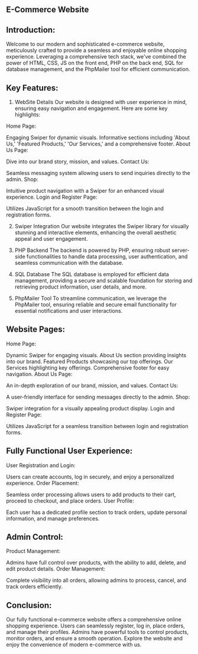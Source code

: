 ## E-Commerce Website

## Introduction:
Welcome to our modern and sophisticated e-commerce website, meticulously crafted to provide a seamless and enjoyable online shopping experience. Leveraging a comprehensive tech stack, we've combined the power of HTML, CSS, JS on the front end, PHP on the back end, SQL for database management, and the PhpMailer tool for efficient communication.

## Key Features:
1. WebSite Details
Our website is designed with user experience in mind, ensuring easy navigation and engagement. Here are some key highlights:

Home Page:

Engaging Swiper for dynamic visuals.
Informative sections including 'About Us,' 'Featured Products,' 'Our Services,' and a comprehensive footer.
About Us Page:

Dive into our brand story, mission, and values.
Contact Us:

Seamless messaging system allowing users to send inquiries directly to the admin.
Shop:

Intuitive product navigation with a Swiper for an enhanced visual experience.
Login and Register Page:

Utilizes JavaScript for a smooth transition between the login and registration forms.

2. Swiper Integration
Our website integrates the Swiper library for visually stunning and interactive elements, enhancing the overall aesthetic appeal and user engagement.

3. PHP Backend
The backend is powered by PHP, ensuring robust server-side functionalities to handle data processing, user authentication, and seamless communication with the database.

4. SQL Database
The SQL database is employed for efficient data management, providing a secure and scalable foundation for storing and retrieving product information, user details, and more.

5. PhpMailer Tool
To streamline communication, we leverage the PhpMailer tool, ensuring reliable and secure email functionality for essential notifications and user interactions.

## Website Pages:
Home Page:

Dynamic Swiper for engaging visuals.
About Us section providing insights into our brand.
Featured Products showcasing our top offerings.
Our Services highlighting key offerings.
Comprehensive footer for easy navigation.
About Us Page:

An in-depth exploration of our brand, mission, and values.
Contact Us:

A user-friendly interface for sending messages directly to the admin.
Shop:

Swiper integration for a visually appealing product display.
Login and Register Page:

Utilizes JavaScript for a seamless transition between login and registration forms.

## Fully Functional User Experience:
User Registration and Login:

Users can create accounts, log in securely, and enjoy a personalized experience.
Order Placement:

Seamless order processing allows users to add products to their cart, proceed to checkout, and place orders.
User Profile:

Each user has a dedicated profile section to track orders, update personal information, and manage preferences.

## Admin Control:
Product Management:

Admins have full control over products, with the ability to add, delete, and edit product details.
Order Management:

Complete visibility into all orders, allowing admins to process, cancel, and track orders efficiently.

## Conclusion:
Our fully functional e-commerce website offers a comprehensive online shopping experience. Users can seamlessly register, log in, place orders, and manage their profiles. Admins have powerful tools to control products, monitor orders, and ensure a smooth operation. Explore the website and enjoy the convenience of modern e-commerce with us.
